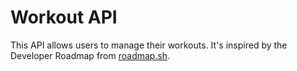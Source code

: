 # Workout API

This API allows users to manage their workouts. It's inspired by the Developer Roadmap from [roadmap.sh](https://roadmap.sh/projects/fitness-workout-tracker).
